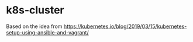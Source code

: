# k8s-cluster
Based on the idea from https://kubernetes.io/blog/2019/03/15/kubernetes-setup-using-ansible-and-vagrant/
